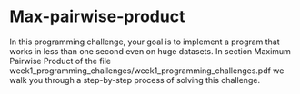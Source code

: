# Max-pairwise-product
In this programming challenge, your goal is to implement a program that works in less than one second even on huge datasets. In section Maximum Pairwise Product of the file week1_programming_challenges/week1_programming_challenges.pdf we walk you through a step-by-step process of solving this challenge. 

